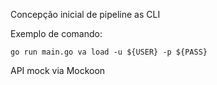 Concepção inicial de pipeline as CLI<br>

Exemplo de comando:

<code>go run main.go va load -u ${USER} -p ${PASS}</code>

API mock via Mockoon
